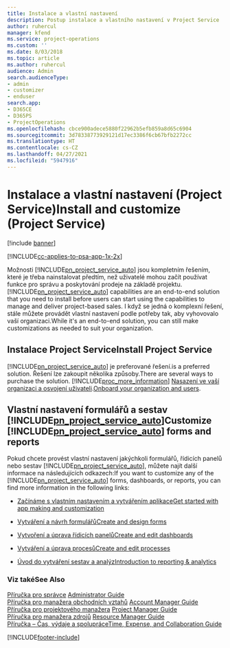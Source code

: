 ```yaml
---
title: Instalace a vlastní nastavení
description: Postup instalace a vlastního nastavení v Project Service
author: ruhercul
manager: kfend
ms.service: project-operations
ms.custom: ''
ms.date: 8/03/2018
ms.topic: article
ms.author: ruhercul
audience: Admin
search.audienceType:
- admin
- customizer
- enduser
search.app:
- D365CE
- D365PS
- ProjectOperations
ms.openlocfilehash: cbce900adece5880f22962b5efb859a8d65c6904
ms.sourcegitcommit: 3d78338773929121d17ec3386f6cb67bfb2272cc
ms.translationtype: HT
ms.contentlocale: cs-CZ
ms.lasthandoff: 04/27/2021
ms.locfileid: "5947916"
---
```

# <a name="install-and-customize-project-service"></a><span data-ttu-id="7745f-103">Instalace a vlastní nastavení (Project Service)</span><span class="sxs-lookup"><span data-stu-id="7745f-103">Install and customize (Project Service)</span></span>

[!include [banner](../includes/psa-now-project-operations.md)]

[!INCLUDE[cc-applies-to-psa-app-1x-2x](../includes/cc-applies-to-psa-app-1x-2x.md)]

<span data-ttu-id="7745f-104">Možnosti [!INCLUDE[pn_project_service_auto](../includes/pn-project-service-auto.md)] jsou kompletním řešením, které je třeba nainstalovat předtím, než uživatelé mohou začít používat funkce pro správu a poskytování prodeje na základě projektu.</span><span class="sxs-lookup"><span data-stu-id="7745f-104">[!INCLUDE[pn_project_service_auto](../includes/pn-project-service-auto.md)] capabilities are an end-to-end solution that you need to install before users can start using the capabilities to manage and deliver project-based sales.</span></span> <span data-ttu-id="7745f-105">I když se jedná o komplexní řešení, stále můžete provádět vlastní nastavení podle potřeby tak, aby vyhovovalo vaší organizaci.</span><span class="sxs-lookup"><span data-stu-id="7745f-105">While it's an end-to-end solution, you can still make customizations as needed to suit your organization.</span></span>  
<!-- TODO: I expect to find the information on how to get and install this here. Please find that and add it here. Same for Project Service.--> 
  
## <a name="install-project-service"></a><span data-ttu-id="7745f-106">Instalace Project Service</span><span class="sxs-lookup"><span data-stu-id="7745f-106">Install Project Service</span></span>  
 [!INCLUDE[pn_project_service_auto](../includes/pn-project-service-auto.md)] <span data-ttu-id="7745f-107">je preferované řešení.</span><span class="sxs-lookup"><span data-stu-id="7745f-107">is a preferred solution.</span></span> <span data-ttu-id="7745f-108">Řešení lze zakoupit několika způsoby.</span><span class="sxs-lookup"><span data-stu-id="7745f-108">There are several ways to purchase the solution.</span></span> [!INCLUDE[proc_more_information](../includes/proc-more-information.md)] <span data-ttu-id="7745f-109">[Nasazení ve vaší organizaci a osvojení uživateli](/dynamics365/customerengagement/on-premises/admin/onboard-your-organization-and-users-to-dynamics-365-online).</span><span class="sxs-lookup"><span data-stu-id="7745f-109">[Onboard your organization and users](/dynamics365/customerengagement/on-premises/admin/onboard-your-organization-and-users-to-dynamics-365-online).</span></span>  
  
## <a name="customize-pn_project_service_auto-forms-and-reports"></a><span data-ttu-id="7745f-110">Vlastní nastavení formulářů a sestav [!INCLUDE[pn_project_service_auto](../includes/pn-project-service-auto.md)]</span><span class="sxs-lookup"><span data-stu-id="7745f-110">Customize [!INCLUDE[pn_project_service_auto](../includes/pn-project-service-auto.md)] forms and reports</span></span>  
 <span data-ttu-id="7745f-111">Pokud chcete provést vlastní nastavení jakýchkoli formulářů, řídicích panelů nebo sestav [!INCLUDE[pn_project_service_auto](../includes/pn-project-service-auto.md)], můžete najít další informace na následujících odkazech:</span><span class="sxs-lookup"><span data-stu-id="7745f-111">If you want to customize any of the [!INCLUDE[pn_project_service_auto](../includes/pn-project-service-auto.md)] forms, dashboards, or reports, you can find more information in the following links:</span></span>  
  
- [<span data-ttu-id="7745f-112">Začínáme s vlastním nastavením a vytvářením aplikace</span><span class="sxs-lookup"><span data-stu-id="7745f-112">Get started with app making and customization</span></span>](/dynamics365/customerengagement/on-premises/customize/getting-started-customization)  
  
- [<span data-ttu-id="7745f-113">Vytváření a návrh formulářů</span><span class="sxs-lookup"><span data-stu-id="7745f-113">Create and design forms</span></span>](/dynamics365/customerengagement/on-premises/customize/create-design-forms)  
  
- [<span data-ttu-id="7745f-114">Vytvoření a úprava řídicích panelů</span><span class="sxs-lookup"><span data-stu-id="7745f-114">Create and edit dashboards</span></span>](/dynamics365/customerengagement/on-premises/customize/create-edit-dashboards)  
  
- [<span data-ttu-id="7745f-115">Vytváření a úprava procesů</span><span class="sxs-lookup"><span data-stu-id="7745f-115">Create and edit processes</span></span>](/dynamics365/customerengagement/on-premises/customize/guide-staff-through-common-tasks-processes)  
  
- [<span data-ttu-id="7745f-116">Úvod do vytváření sestav a analýz</span><span class="sxs-lookup"><span data-stu-id="7745f-116">Introduction to reporting & analytics</span></span>](/dynamics365/customerengagement/on-premises/analytics/reporting-analytics-with-dynamics-365)  
  
### <a name="see-also"></a><span data-ttu-id="7745f-117">Viz také</span><span class="sxs-lookup"><span data-stu-id="7745f-117">See Also</span></span>  
 <span data-ttu-id="7745f-118">[Příručka pro správce](../psa/admin-guide.md) </span><span class="sxs-lookup"><span data-stu-id="7745f-118">[Administrator Guide](../psa/admin-guide.md) </span></span>  
 <span data-ttu-id="7745f-119">[Příručka pro manažera obchodních vztahů](../psa/account-manager-guide.md) </span><span class="sxs-lookup"><span data-stu-id="7745f-119">[Account Manager Guide](../psa/account-manager-guide.md) </span></span>  
 <span data-ttu-id="7745f-120">[Příručka pro projektového manažera](../psa/project-manager-guide.md) </span><span class="sxs-lookup"><span data-stu-id="7745f-120">[Project Manager Guide](../psa/project-manager-guide.md) </span></span>  
 <span data-ttu-id="7745f-121">[Příručka pro manažera zdrojů](../psa/resource-manager-guide.md) </span><span class="sxs-lookup"><span data-stu-id="7745f-121">[Resource Manager Guide](../psa/resource-manager-guide.md) </span></span>  
 [<span data-ttu-id="7745f-122">Příručka – Čas, výdaje a spolupráce</span><span class="sxs-lookup"><span data-stu-id="7745f-122">Time, Expense, and Collaboration Guide</span></span>](../psa/time-expense-collaboration-guide.md)


[!INCLUDE[footer-include](../includes/footer-banner.md)]